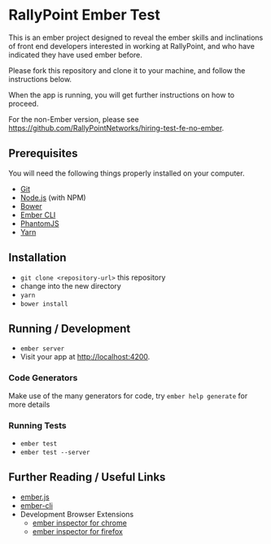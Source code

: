 # RallyPoint Ember Test

This is an ember project designed to reveal the ember skills and inclinations of front end developers interested in working at RallyPoint, and who have indicated they have used ember before.

Please fork this repository and clone it to your machine, and follow the instructions below.

When the app is running, you will get further instructions on how to proceed.

For the non-Ember version, please see https://github.com/RallyPointNetworks/hiring-test-fe-no-ember.

## Prerequisites

You will need the following things properly installed on your computer.

* [Git](http://git-scm.com/)
* [Node.js](http://nodejs.org/) (with NPM)
* [Bower](http://bower.io/)
* [Ember CLI](http://ember-cli.com/)
* [PhantomJS](http://phantomjs.org/)
* [Yarn](https://yarnpkg.com/)

## Installation

* `git clone <repository-url>` this repository
* change into the new directory
* `yarn`
* `bower install`

## Running / Development

* `ember server`
* Visit your app at [http://localhost:4200](http://localhost:4200).

### Code Generators

Make use of the many generators for code, try `ember help generate` for more details

### Running Tests

* `ember test`
* `ember test --server`

## Further Reading / Useful Links

* [ember.js](http://emberjs.com/)
* [ember-cli](http://ember-cli.com/)
* Development Browser Extensions
  * [ember inspector for chrome](https://chrome.google.com/webstore/detail/ember-inspector/bmdblncegkenkacieihfhpjfppoconhi)
  * [ember inspector for firefox](https://addons.mozilla.org/en-US/firefox/addon/ember-inspector/)

